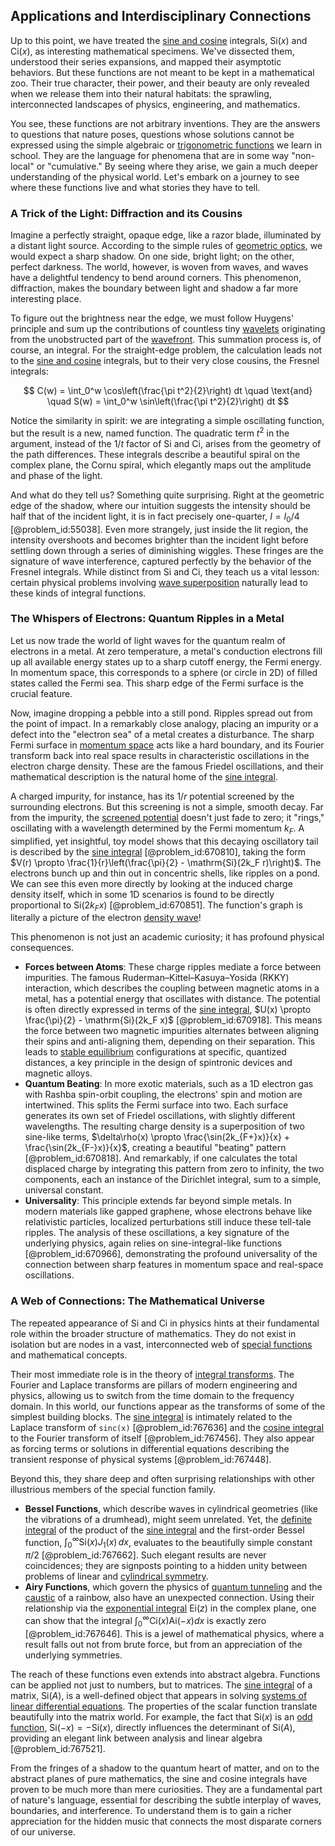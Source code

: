 ## Applications and Interdisciplinary Connections

Up to this point, we have treated the [sine and cosine](@article_id:174871) integrals, $\mathrm{Si}(x)$ and $\mathrm{Ci}(x)$, as interesting mathematical specimens. We've dissected them, understood their series expansions, and mapped their asymptotic behaviors. But these functions are not meant to be kept in a mathematical zoo. Their true character, their power, and their beauty are only revealed when we release them into their natural habitats: the sprawling, interconnected landscapes of physics, engineering, and mathematics.

You see, these functions are not arbitrary inventions. They are the answers to questions that nature poses, questions whose solutions cannot be expressed using the simple algebraic or [trigonometric functions](@article_id:178424) we learn in school. They are the language for phenomena that are in some way "non-local" or "cumulative." By seeing where they arise, we gain a much deeper understanding of the physical world. Let's embark on a journey to see where these functions live and what stories they have to tell.

### A Trick of the Light: Diffraction and its Cousins

Imagine a perfectly straight, opaque edge, like a razor blade, illuminated by a distant light source. According to the simple rules of [geometric optics](@article_id:174534), we would expect a sharp shadow. On one side, bright light; on the other, perfect darkness. The world, however, is woven from waves, and waves have a delightful tendency to bend around corners. This phenomenon, diffraction, makes the boundary between light and shadow a far more interesting place.

To figure out the brightness near the edge, we must follow Huygens' principle and sum up the contributions of countless tiny [wavelets](@article_id:635998) originating from the unobstructed part of the [wavefront](@article_id:197462). This summation process is, of course, an integral. For the straight-edge problem, the calculation leads not to the [sine and cosine](@article_id:174871) integrals, but to their very close cousins, the Fresnel integrals:

$$
C(w) = \int_0^w \cos\left(\frac{\pi t^2}{2}\right) dt \quad \text{and} \quad S(w) = \int_0^w \sin\left(\frac{\pi t^2}{2}\right) dt
$$

Notice the similarity in spirit: we are integrating a simple oscillating function, but the result is a new, named function. The quadratic term $t^2$ in the argument, instead of the $1/t$ factor of $\mathrm{Si}$ and $\mathrm{Ci}$, arises from the geometry of the path differences. These integrals describe a beautiful spiral on the complex plane, the Cornu spiral, which elegantly maps out the amplitude and phase of the light.

And what do they tell us? Something quite surprising. Right at the geometric edge of the shadow, where our intuition suggests the intensity should be half that of the incident light, it is in fact precisely one-quarter, $I = I_0/4$ [@problem_id:55038]. Even more strangely, just inside the lit region, the intensity overshoots and becomes brighter than the incident light before settling down through a series of diminishing wiggles. These fringes are the signature of wave interference, captured perfectly by the behavior of the Fresnel integrals. While distinct from $\mathrm{Si}$ and $\mathrm{Ci}$, they teach us a vital lesson: certain physical problems involving [wave superposition](@article_id:165962) naturally lead to these kinds of integral functions.

### The Whispers of Electrons: Quantum Ripples in a Metal

Let us now trade the world of light waves for the quantum realm of electrons in a metal. At zero temperature, a metal's conduction electrons fill up all available energy states up to a sharp cutoff energy, the Fermi energy. In momentum space, this corresponds to a sphere (or circle in 2D) of filled states called the Fermi sea. This sharp edge of the Fermi surface is the crucial feature.

Now, imagine dropping a pebble into a still pond. Ripples spread out from the point of impact. In a remarkably close analogy, placing an impurity or a defect into the "electron sea" of a metal creates a disturbance. The sharp Fermi surface in [momentum space](@article_id:148442) acts like a hard boundary, and its Fourier transform back into real space results in characteristic oscillations in the electron charge density. These are the famous Friedel oscillations, and their mathematical description is the natural home of the [sine integral](@article_id:183194).

A charged impurity, for instance, has its $1/r$ potential screened by the surrounding electrons. But this screening is not a simple, smooth decay. Far from the impurity, the [screened potential](@article_id:193369) doesn't just fade to zero; it "rings," oscillating with a wavelength determined by the Fermi momentum $k_F$. A simplified, yet insightful, toy model shows that this decaying oscillatory tail is described by the [sine integral](@article_id:183194) [@problem_id:670810], taking the form $V(r) \propto \frac{1}{r}\left(\frac{\pi}{2} - \mathrm{Si}(2k_F r)\right)$. The electrons bunch up and thin out in concentric shells, like ripples on a pond. We can see this even more directly by looking at the induced charge density itself, which in some 1D scenarios is found to be directly proportional to $\mathrm{Si}(2k_F x)$ [@problem_id:670851]. The function's graph is literally a picture of the electron [density wave](@article_id:199256)!

This phenomenon is not just an academic curiosity; it has profound physical consequences.
*   **Forces between Atoms**: These charge ripples mediate a force between impurities. The famous Ruderman–Kittel–Kasuya–Yosida (RKKY) interaction, which describes the coupling between magnetic atoms in a metal, has a potential energy that oscillates with distance. The potential is often directly expressed in terms of the [sine integral](@article_id:183194), $U(x) \propto \frac{\pi}{2} - \mathrm{Si}(2k_F x)$ [@problem_id:670918]. This means the force between two magnetic impurities alternates between aligning their spins and anti-aligning them, depending on their separation. This leads to [stable equilibrium](@article_id:268985) configurations at specific, quantized distances, a key principle in the design of spintronic devices and magnetic alloys.
*   **Quantum Beating**: In more exotic materials, such as a 1D electron gas with Rashba spin-orbit coupling, the electrons' spin and motion are intertwined. This splits the Fermi surface into two. Each surface generates its own set of Friedel oscillations, with slightly different wavelengths. The resulting charge density is a superposition of two sine-like terms, $\delta\rho(x) \propto \frac{\sin(2k_{F+}x)}{x} + \frac{\sin(2k_{F-}x)}{x}$, creating a beautiful "beating" pattern [@problem_id:670818]. And remarkably, if one calculates the total displaced charge by integrating this pattern from zero to infinity, the two components, each an instance of the Dirichlet integral, sum to a simple, universal constant.
*   **Universality**: This principle extends far beyond simple metals. In modern materials like gapped graphene, whose electrons behave like relativistic particles, localized perturbations still induce these tell-tale ripples. The analysis of these oscillations, a key signature of the underlying physics, again relies on sine-integral-like functions [@problem_id:670966], demonstrating the profound universality of the connection between sharp features in momentum space and real-space oscillations.

### A Web of Connections: The Mathematical Universe

The repeated appearance of $\mathrm{Si}$ and $\mathrm{Ci}$ in physics hints at their fundamental role within the broader structure of mathematics. They do not exist in isolation but are nodes in a vast, interconnected web of [special functions](@article_id:142740) and mathematical concepts.

Their most immediate role is in the theory of [integral transforms](@article_id:185715). The Fourier and Laplace transforms are pillars of modern engineering and physics, allowing us to switch from the time domain to the frequency domain. In this world, our functions appear as the transforms of some of the simplest building blocks. The [sine integral](@article_id:183194) is intimately related to the Laplace transform of `sinc(x)` [@problem_id:767636] and the [cosine integral](@article_id:199967) to the Fourier transform of itself [@problem_id:767456]. They also appear as forcing terms or solutions in differential equations describing the transient response of physical systems [@problem_id:767448].

Beyond this, they share deep and often surprising relationships with other illustrious members of the special function family.
*   **Bessel Functions**, which describe waves in cylindrical geometries (like the vibrations of a drumhead), might seem unrelated. Yet, the [definite integral](@article_id:141999) of the product of the [sine integral](@article_id:183194) and the first-order Bessel function, $\int_0^\infty \mathrm{Si}(x) J_1(x) \, dx$, evaluates to the beautifully simple constant $\pi/2$ [@problem_id:767662]. Such elegant results are never coincidences; they are signposts pointing to a hidden unity between problems of linear and [cylindrical symmetry](@article_id:268685).
*   **Airy Functions**, which govern the physics of [quantum tunneling](@article_id:142373) and the [caustic](@article_id:164465) of a rainbow, also have an unexpected connection. Using their relationship via the [exponential integral](@article_id:186794) $\mathrm{Ei}(z)$ in the complex plane, one can show that the integral $\int_0^\infty \mathrm{Ci}(x) \mathrm{Ai}(-x) dx$ is exactly zero [@problem_id:767646]. This is a jewel of mathematical physics, where a result falls out not from brute force, but from an appreciation of the underlying symmetries.

The reach of these functions even extends into abstract algebra. Functions can be applied not just to numbers, but to matrices. The [sine integral](@article_id:183194) of a matrix, $\mathrm{Si}(A)$, is a well-defined object that appears in solving [systems of linear differential equations](@article_id:154803). The properties of the scalar function translate beautifully into the matrix world. For example, the fact that $\mathrm{Si}(x)$ is an [odd function](@article_id:175446), $\mathrm{Si}(-x) = -\mathrm{Si}(x)$, directly influences the determinant of $\mathrm{Si}(A)$, providing an elegant link between analysis and linear algebra [@problem_id:767521].

From the fringes of a shadow to the quantum heart of matter, and on to the abstract planes of pure mathematics, the sine and cosine integrals have proven to be much more than mere curiosities. They are a fundamental part of nature's language, essential for describing the subtle interplay of waves, boundaries, and interference. To understand them is to gain a richer appreciation for the hidden music that connects the most disparate corners of our universe.